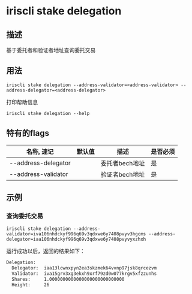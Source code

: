 # iriscli stake delegation

## 描述

基于委托者和验证者地址查询委托交易

## 用法

```
iriscli stake delegation --address-validator=<address-validator> --address-delegator=<address-delegator>
```

打印帮助信息
```
iriscli stake delegation --help
```

## 特有的flags

| 名称, 速记             | 默认值 | 描述          | 是否必须 |
| --------------------- | ----- | ------------ | ------ |
| --address-delegator   |       | 委托者bech地址 | 是     |
| --address-validator   |       | 验证者bech地址 | 是     |

## 示例

### 查询委托交易

```
iriscli stake delegation --address-validator=iva106nhdckyf996q69v3qdxwe6y7408pvyv3hgcms --address-delegator=iaa106nhdckyf996q69v3qdxwe6y7408pvyvyxzhxh
```

运行成功以后，返回的结果如下：

```txt
Delegation:
  Delegator:  iaa13lcwnxpyn2ea3skzmek64vvnp97jsk8qrcezvm
  Validator:  iva15grv3xg3ekxh9xrf79zd0w077krgv5xfzzunhs
  Shares:     1.0000000000000000000000000000
  Height:     26
```
